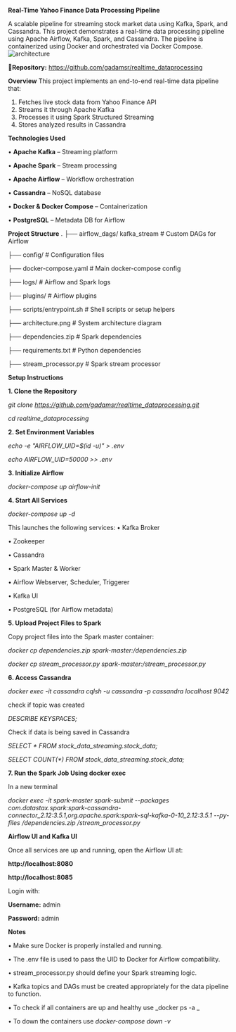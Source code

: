 **Real-Time Yahoo Finance Data Processing Pipeline**

A scalable pipeline for streaming stock market data using Kafka, Spark, and Cassandra.
This project demonstrates a real-time data processing pipeline using Apache Airflow, Kafka, Spark, and Cassandra. The pipeline is containerized using Docker and orchestrated via Docker Compose.
![architecture](https://github.com/user-attachments/assets/468ba3f9-3a3c-4eae-9025-5526dda74d56)


🔗**Repository:** https://github.com/gadamsr/realtime_dataprocessing

**Overview**
This project implements an end-to-end real-time data pipeline that:
1.	Fetches live stock data from Yahoo Finance API
2.	Streams it through Apache Kafka
3.	Processes it using Spark Structured Streaming
4.	Stores analyzed results in Cassandra
   
 **Technologies Used**

•	**Apache Kafka** – Streaming platform

•	**Apache Spark** – Stream processing

•	**Apache Airflow** – Workflow orchestration

•	**Cassandra** – NoSQL database

•  **Docker & Docker Compose** – Containerization

•  **PostgreSQL** – Metadata DB for Airflow
 
**Project Structure**
.
├── airflow_dags/ kafka_stream  # Custom DAGs for Airflow

├── config/                    # Configuration files

├── docker-compose.yaml        # Main docker-compose config

├── logs/                      # Airflow and Spark logs

├── plugins/                   # Airflow plugins

├── scripts/entrypoint.sh     # Shell scripts or setup helpers

├── architecture.png           # System architecture diagram

├── dependencies.zip           # Spark dependencies

├── requirements.txt           # Python dependencies

├── stream_processor.py        # Spark stream processor

**Setup Instructions**

**1. Clone the Repository**

_git clone https://github.com/gadamsr/realtime_dataprocessing.git_

_cd realtime_dataprocessing_

**2. Set Environment Variables**

_echo -e "AIRFLOW_UID=$(id -u)" > .env_

_echo AIRFLOW_UID=50000 >> .env_


**3. Initialize Airflow**

_docker-compose up airflow-init_

**4. Start All Services**

_docker-compose up -d_

This launches the following services:
•	Kafka Broker

•	Zookeeper

•	Cassandra

•	Spark Master & Worker

•	Airflow Webserver, Scheduler, Triggerer

•	Kafka UI

•	PostgreSQL (for Airflow metadata)

**5. Upload Project Files to Spark**

Copy project files into the Spark master container:

_docker cp dependencies.zip spark-master:/dependencies.zip_

_docker cp stream_processor.py spark-master:/stream_processor.py_

**6. Access Cassandra**

_docker exec -it cassandra cqlsh -u cassandra -p cassandra localhost 9042_

check if topic was created 

_DESCRIBE KEYSPACES;_

Check if data is being saved in Cassandra

_SELECT * FROM stock_data_streaming.stock_data;_

_SELECT COUNT(*) FROM stock_data_streaming.stock_data;_

**7. Run the Spark Job Using docker exec**

In a new terminal 

_docker exec -it spark-master spark-submit --packages com.datastax.spark:spark-cassandra-
connector_2.12:3.5.1,org.apache.spark:spark-sql-kafka-0-10_2.12:3.5.1 --py-files /dependencies.zip /stream_processor.py_

 **Airflow UI and Kafka UI**

Once all services are up and running, open the Airflow UI at:

**http://localhost:8080**

**http://localhost:8085**

Login with:

**Username:** admin

**Password:** admin

**Notes**

•	Make sure Docker is properly installed and running.

•	The .env file is used to pass the UID to Docker for Airflow compatibility.

•	stream_processor.py should define your Spark streaming logic.

•	Kafka topics and DAGs must be created appropriately for the data pipeline to function.

•	To check if all containers are up and healthy use _docker ps -a _

•	To down the containers use _docker-compose down -v_ 



